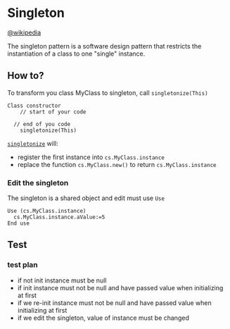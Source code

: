 # Singleton

[@wikipedia](https://en.wikipedia.org/wiki/Singleton_pattern)

The singleton pattern is a software design pattern that restricts the instantiation of a class to one "single" instance.

## How to?

To transform you class MyClass to singleton, call `singletonize(This)`

```4d
Class constructor
	// start of your code

  // end of you code
	singletonize(This)
```

[`singletonize`](Project/Sources/Methods/singletonize.4dm) will:

- register the first instance into `cs.MyClass.instance`
- replace the function `cs.MyClass.new()` to return `cs.MyClass.instance`

### Edit the singleton

The singleton is a shared object and edit must use `Use`

```4d
Use (cs.MyClass.instance)
  cs.MyClass.instance.aValue:=5
End use
```

## Test

### test plan

- if not init instance must be null
- if init instance must not be null and have passed value when initializing at first
- if we re-init instance must not be null and have passed value when initializing at first
- if we edit the singleton, value of instance must be changed
